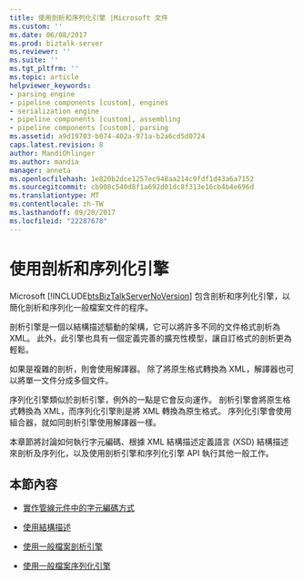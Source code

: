 ```yaml
---
title: 使用剖析和序列化引擎 |Microsoft 文件
ms.custom: ''
ms.date: 06/08/2017
ms.prod: biztalk-server
ms.reviewer: ''
ms.suite: ''
ms.tgt_pltfrm: ''
ms.topic: article
helpviewer_keywords:
- parsing engine
- pipeline components [custom], engines
- serialization engine
- pipeline components [custom], assembling
- pipeline components [custom], parsing
ms.assetid: a9d19703-b074-402a-971a-b2a6cd5d0724
caps.latest.revision: 8
author: MandiOhlinger
ms.author: mandia
manager: anneta
ms.openlocfilehash: 1e820b2dce1257ec948aa214c9fdf1d43a6a7152
ms.sourcegitcommit: cb908c540d8f1a692d01dc8f313e16cb4b4e696d
ms.translationtype: MT
ms.contentlocale: zh-TW
ms.lasthandoff: 09/20/2017
ms.locfileid: "22287678"
---
```

# <a name="using-the-parsing-and-serializing-engines"></a>使用剖析和序列化引擎
Microsoft [!INCLUDE[btsBizTalkServerNoVersion](../includes/btsbiztalkservernoversion-md.md)] 包含剖析和序列化引擎，以簡化剖析和序列化一般檔案文件的程序。  
  
 剖析引擎是一個以結構描述驅動的架構，它可以將許多不同的文件格式剖析為 XML。 此外，此引擎也具有一個定義完善的擴充性模型，讓自訂格式的剖析更為輕鬆。  
  
 如果是複雜的剖析，則會使用解譯器。 除了將原生格式轉換為 XML，解譯器也可以將單一文件分成多個文件。  
  
 序列化引擎類似於剖析引擎，例外的一點是它會反向運作。 剖析引擎會將原生格式轉換為 XML，而序列化引擎則是將 XML 轉換為原生格式。 序列化引擎會使用組合器，就如同剖析引擎使用解譯器一樣。  
  
 本章節將討論如何執行字元編碼、根據 XML 結構描述定義語言 (XSD) 結構描述來剖析及序列化，以及使用剖析引擎和序列化引擎 API 執行其他一般工作。  
  
## <a name="in-this-section"></a>本節內容  
  
-   [實作管線元件中的字元編碼方式](../core/implementing-character-encoding-in-a-pipeline-component.md)  
  
-   [使用結構描述](../core/using-schemas.md)  
  
-   [使用一般檔案剖析引擎](../core/using-the-flat-file-parsing-engine.md)  
  
-   [使用一般檔案序列化引擎](../core/using-the-flat-file-serializing-engine.md)